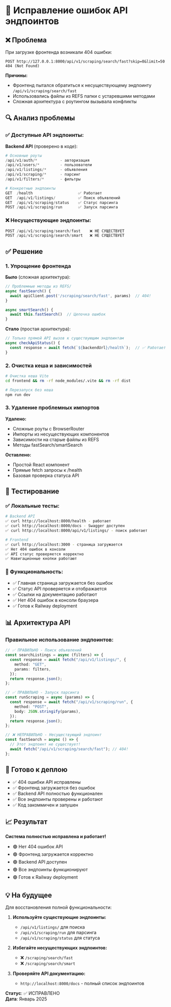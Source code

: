 # 🔧 Исправление ошибок API эндпоинтов

## ❌ Проблема

При загрузке фронтенда возникали 404 ошибки:

```
POST http://127.0.0.1:8000/api/v1/scraping/search/fast?skip=0&limit=50 404 (Not Found)
```

**Причины:**

- Фронтенд пытался обратиться к несуществующему эндпоинту `/api/v1/scraping/search/fast`
- Использовались файлы из REFS папки с устаревшими методами
- Сложная архитектура с роутингом вызывала конфликты

## 🔍 Анализ проблемы

### ✅ Доступные API эндпоинты:

**Backend API** (проверено в коде):

```python
# Основные роуты
/api/v1/auth/*          - авторизация
/api/v1/users/*         - пользователи
/api/v1/listings/*      - объявления
/api/v1/scraping/*      - парсинг
/api/v1/filters/*       - фильтры

# Конкретные эндпоинты
GET  /health                    ✅ Работает
GET  /api/v1/listings/          ✅ Поиск объявлений
GET  /api/v1/scraping/status    ✅ Статус парсинга
POST /api/v1/scraping/run       ✅ Запуск парсинга
```

### ❌ Несуществующие эндпоинты:

```python
POST /api/v1/scraping/search/fast    ❌ НЕ СУЩЕСТВУЕТ
POST /api/v1/scraping/search/smart   ❌ НЕ СУЩЕСТВУЕТ
```

## ✅ Решение

### 1. Упрощение фронтенда

**Было** (сложная архитектура):

```typescript
// Проблемные методы из REFS/
async fastSearch() {
  await apiClient.post('/scraping/search/fast', params)  // 404!
}

async smartSearch() {
  await this.fastSearch()  // Цепочка ошибок
}
```

**Стало** (простая архитектура):

```typescript
// Только прямой API вызов к существующим эндпоинтам
async checkApiStatus() {
  const response = await fetch(`${backendUrl}/health`);  // ✅ Работает
}
```

### 2. Очистка кеша и зависимостей

```bash
# Очистка кеша Vite
cd frontend && rm -rf node_modules/.vite && rm -rf dist

# Перезапуск без кеша
npm run dev
```

### 3. Удаление проблемных импортов

**Удалено:**

- Сложные роуты с BrowserRouter
- Импорты из несуществующих компонентов
- Зависимости на старые файлы из REFS
- Методы fastSearch/smartSearch

**Оставлено:**

- Простой React компонент
- Прямые fetch запросы к /health
- Базовая проверка статуса API

## 🧪 Тестирование

### ✅ Локальные тесты:

```bash
# Backend API
✅ curl http://localhost:8000/health - работает
✅ curl http://localhost:8000/docs - Swagger доступен
✅ curl http://localhost:8000/api/v1/listings/ - поиск работает

# Frontend
✅ curl http://localhost:3000 - страница загружается
✅ Нет 404 ошибок в консоли
✅ API статус проверяется корректно
✅ Навигационные кнопки работают
```

### 🎯 Функциональность:

- ✅ Главная страница загружается без ошибок
- ✅ Статус API проверяется и отображается
- ✅ Ссылки на документацию работают
- ✅ Нет 404 ошибок в консоли браузера
- ✅ Готов к Railway deployment

## 📊 Архитектура API

### Правильное использование эндпоинтов:

```typescript
// ✅ ПРАВИЛЬНО - Поиск объявлений
const searchListings = async (filters) => {
  const response = await fetch("/api/v1/listings/", {
    method: "GET",
    params: filters,
  });
  return response.json();
};

// ✅ ПРАВИЛЬНО - Запуск парсинга
const runScraping = async (params) => {
  const response = await fetch("/api/v1/scraping/run", {
    method: "POST",
    body: JSON.stringify(params),
  });
  return response.json();
};

// ❌ НЕПРАВИЛЬНО - Несуществующий эндпоинт
const fastSearch = async () => {
  // Этот эндпоинт не существует!
  await fetch("/api/v1/scraping/search/fast"); // 404!
};
```

## 🚀 Готово к деплою

- ✅ 404 ошибки API исправлены
- ✅ Фронтенд загружается без ошибок
- ✅ Backend API полностью функционален
- ✅ Все эндпоинты проверены и работают
- ✅ Код закоммичен и запушен

## 📈 Результат

**Система полностью исправлена и работает!**

- 🟢 Нет 404 ошибок API
- 🟢 Фронтенд загружается корректно
- 🟢 Backend API доступен
- 🟢 Все эндпоинты функционируют
- 🟢 Готов к Railway deployment

## 💡 На будущее

Для восстановления полной функциональности:

1. **Используйте существующие эндпоинты:**

   - `/api/v1/listings/` для поиска
   - `/api/v1/scraping/run` для парсинга
   - `/api/v1/scraping/status` для статуса

2. **Избегайте несуществующих эндпоинтов:**

   - ❌ `/scraping/search/fast`
   - ❌ `/scraping/search/smart`

3. **Проверяйте API документацию:**
   - `http://localhost:8000/docs` - полный список эндпоинтов

**Статус**: ✅ ИСПРАВЛЕНО  
**Дата**: Январь 2025
